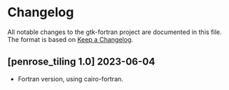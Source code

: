 # Changelog
All notable changes to the gtk-fortran project are documented in this file. The format is based on [Keep a Changelog](https://keepachangelog.com/en/1.0.0/).

## [penrose_tiling 1.0] 2023-06-04

* Fortran version, using cairo-fortran.
